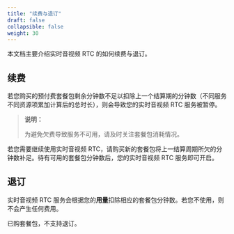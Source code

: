 ```yaml
---
title: "续费与退订"
draft: false
collapsible: false
weight: 30
---
```


本文档主要介绍实时音视频 RTC 的如何续费与退订。

## 续费

若您购买的预付费套餐包剩余分钟数不足以扣除上一个结算期的分钟数（不同服务不同资源项累加计算后的总时长），则会导致您的实时音视频 RTC 服务被暂停。

> **说明：**
>
> 为避免欠费导致服务不可用，请及时关注套餐包消耗情况。

若您需要继续使用实时音视频 RTC，请购买新的套餐包将上一结算周期所欠的分钟数补足。待有可用的套餐包分钟数后，您的实时音视频 RTC 服务即可开启。

## 退订

实时音视频 RTC 服务会根据您的**用量**扣除相应的套餐包分钟数。若您不使用，则不会产生任何费用。

已购套餐包，不支持退订。
